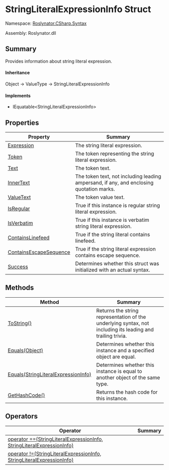# StringLiteralExpressionInfo Struct

Namespace: [Roslynator.CSharp.Syntax](../README.md)

Assembly: Roslynator\.dll

## Summary

Provides information about string literal expression\.

#### Inheritance

Object &#x2192; ValueType &#x2192; StringLiteralExpressionInfo

#### Implements

* IEquatable\<StringLiteralExpressionInfo>

## Properties

| Property| Summary|
| --- | --- |
| [Expression](Expression/README.md) | The string literal expression\. |
| [Token](Token/README.md) | The token representing the string literal expression\. |
| [Text](Text/README.md) | The token text\. |
| [InnerText](InnerText/README.md) | The token text, not including leading ampersand, if any, and enclosing quotation marks\. |
| [ValueText](ValueText/README.md) | The token value text\. |
| [IsRegular](IsRegular/README.md) | True if this instance is regular string literal expression\. |
| [IsVerbatim](IsVerbatim/README.md) | True if this instance is verbatim string literal expression\. |
| [ContainsLinefeed](ContainsLinefeed/README.md) | True if the string literal contains linefeed\. |
| [ContainsEscapeSequence](ContainsEscapeSequence/README.md) | True if the string literal expression contains escape sequence\. |
| [Success](Success/README.md) | Determines whether this struct was initialized with an actual syntax\. |

## Methods

| Method| Summary|
| --- | --- |
| [ToString()](ToString/README.md) | Returns the string representation of the underlying syntax, not including its leading and trailing trivia\. |
| [Equals(Object)](Equals/README.md) | Determines whether this instance and a specified object are equal\. |
| [Equals(StringLiteralExpressionInfo)](Equals/README.md) | Determines whether this instance is equal to another object of the same type\. |
| [GetHashCode()](GetHashCode/README.md) | Returns the hash code for this instance\. |

## Operators

| Operator| Summary|
| --- | --- |
| [operator ==(StringLiteralExpressionInfo, StringLiteralExpressionInfo)](op_Equality/README.md) | |
| [operator !=(StringLiteralExpressionInfo, StringLiteralExpressionInfo)](op_Inequality/README.md) | |


